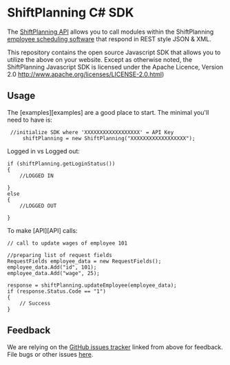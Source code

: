 ShiftPlanning C# SDK
================

The [ShiftPlanning API](http://www.shiftplanning.com/api/) allows you to call modules within the ShiftPlanning [employee scheduling software](http://www.shiftplanning.com/) that respond in REST style JSON & XML.

This repository contains the open source Javascript SDK that allows you to utilize the above on your website. Except as otherwise noted, the ShiftPlanning Javascript SDK is licensed under the Apache Licence, Version 2.0 http://www.apache.org/licenses/LICENSE-2.0.html)


Usage
-----

The [examples][examples] are a good place to start. The minimal you'll need to
have is:

	 //initialize SDK where 'XXXXXXXXXXXXXXXXXX' = API Key
         shiftPlanning = new ShiftPlanning("XXXXXXXXXXXXXXXXXX");


Logged in vs Logged out:

	if (shiftPlanning.getLoginStatus())
	{
		//LOGGED IN
		
	}
	else
	{
		//LOGGED OUT
		
	}
	

To make [API][API] calls:

	// call to update wages of employee 101 

	//preparing list of request fields 
	RequestFields employee_data = new RequestFields();
	employee_data.Add("id", 101);
	employee_data.Add("wage", 25);

	response = shiftPlanning.updateEmployee(employee_data);
	if (response.Status.Code == "1")
	{
		// Success
	}



Feedback
--------

We are relying on the [GitHub issues tracker][issues] linked from above for
feedback. File bugs or other issues [here][issues].

[issues]: http://github.com/shiftplanning/cs-sdk/issues